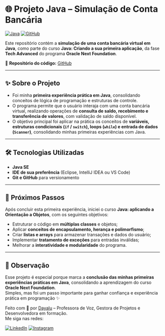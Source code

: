 # 🌐 Projeto Java – Simulação de Conta Bancária

[![Java](https://img.shields.io/badge/Java-ED8B00?style=for-the-badge&logo=java&logoColor=white)](https://www.java.com/)
[![GitHub](https://img.shields.io/badge/GitHub-181717?style=for-the-badge&logo=github&logoColor=white)](https://github.com/MarianaVarandas/ProjetoJAVA_simulacaoExtrato)

Este repositório contém a **simulação de uma conta bancária virtual em Java**, como parte do curso **Java: Criando a sua primeira aplicação**, da fase **Tech Advanced** do programa **Oracle Next Foundation**.

📂 **Repositório do código:** [GitHub](https://github.com/MarianaVarandas/ProjetoJAVA_simulacaoExtrato)

---

## ✨ Sobre o Projeto

- Foi minha **primeira experiência prática em Java**, consolidando conceitos de lógica de programação e estruturas de controle.
- O programa permite que o usuário interaja com uma conta bancária virtual, realizando operações de **consulta de saldo, recebimento e transferência de valores**, com validação de saldo disponível.
- O objetivo principal foi aplicar na prática os conceitos de **variáveis, estruturas condicionais (`if` / `switch`), loops (`while`) e entrada de dados (`Scanner`)**, consolidando minhas primeiras experiências com Java.

---

## 🛠️ Tecnologias Utilizadas

- **Java SE**
- **IDE de sua preferência** (Eclipse, IntelliJ IDEA ou VS Code)
- **Git e GitHub** para versionamento

---

## 🚀 Próximos Passos

Após concluir esta primeira experiência, iniciei o curso **Java: aplicando a Orientação a Objetos**, com os seguintes objetivos:

- Estruturar o código em **múltiplas classes** e objetos;
- Aplicar **conceitos de encapsulamento, herança e polimorfismo**;
- Criar **listas e arrays** para armazenar transações e dados do usuário;
- Implementar **tratamento de exceções** para entradas inválidas;
- Melhorar a **interatividade e modularidade** do programa.

---

## 📌 Observação

Esse projeto é especial porque marca a **conclusão das minhas primeiras experiências práticas em Java**, consolidando a aprendizagem do curso **Oracle Next Foundation**.  
Simples, mas foi um passo importante para ganhar confiança e experiência prática em programação ✨

Feito com 💜 por [Dayalu](https://github.com/MarianaVarandas) – Professora de Voz, Gestora de Projetos e Desenvolvedora em formação.  
Me siga nas redes:

[![LinkedIn](https://img.shields.io/badge/LinkedIn-0A66C2?style=for-the-badge&logo=linkedin&logoColor=white)](https://www.linkedin.com/in/mariana-varandas-7b912b82/)
[![Instagram](https://img.shields.io/badge/Instagram-E4405F?style=for-the-badge&logo=instagram&logoColor=white)](https://www.instagram.com/_dayalu/)
